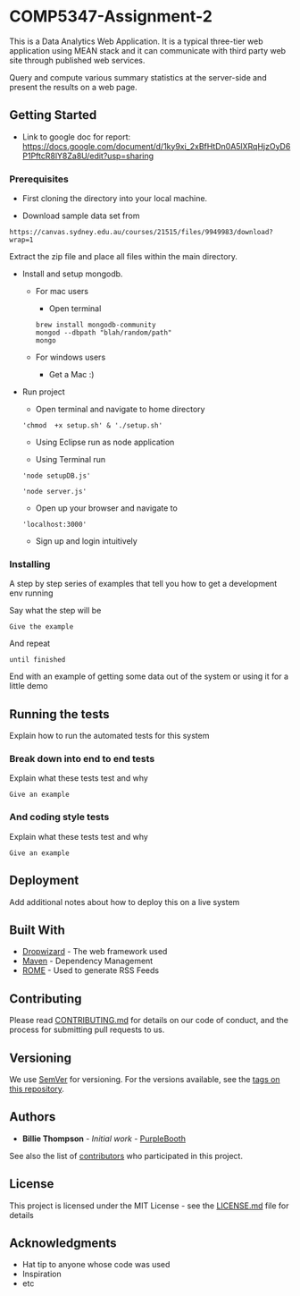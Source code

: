 # COMP5347-Assignment-2

This is a Data Analytics Web Application.  It is a typical three-tier web application using MEAN stack and it can communicate with third party web site through published web services.

Query and compute various summary statistics at the server-side and present the results on a web page.

## Getting Started

- Link to google doc for report: https://docs.google.com/document/d/1ky9xi_2xBfHtDn0A5lXRqHjzOyD6P1PftcR8lY8Za8U/edit?usp=sharing

### Prerequisites

- First cloning the directory into your local machine.

- Download sample data set from 
```
https://canvas.sydney.edu.au/courses/21515/files/9949983/download?wrap=1
```
Extract the zip file and place all files within the main directory.

- Install and  setup mongodb.

  - For mac users

    - Open terminal
    ```
    brew install mongodb-community
    mongod --dbpath "blah/random/path"
    mongo
    ```
  - For windows users

    - Get a Mac :)

- Run project

  - Open terminal and navigate to home directory   
  ```
  'chmod  +x setup.sh' & './setup.sh'
  ```
  
  - Using Eclipse run as node application

  - Using Terminal run 
  
  ```
  'node setupDB.js'
  ```
  
  ```
  'node server.js'
  ```
  
  - Open up your browser and  navigate to  
  ```
  'localhost:3000'
  ```
  
  - Sign up and login intuitively

### Installing

A step by step series of examples that tell you how to get a development env running

Say what the step will be

```
Give the example
```

And repeat

```
until finished
```

End with an example of getting some data out of the system or using it for a little demo

## Running the tests

Explain how to run the automated tests for this system

### Break down into end to end tests

Explain what these tests test and why

```
Give an example
```

### And coding style tests

Explain what these tests test and why

```
Give an example
```

## Deployment

Add additional notes about how to deploy this on a live system

## Built With

* [Dropwizard](http://www.dropwizard.io/1.0.2/docs/) - The web framework used
* [Maven](https://maven.apache.org/) - Dependency Management
* [ROME](https://rometools.github.io/rome/) - Used to generate RSS Feeds

## Contributing

Please read [CONTRIBUTING.md](https://gist.github.com/PurpleBooth/b24679402957c63ec426) for details on our code of conduct, and the process for submitting pull requests to us.

## Versioning

We use [SemVer](http://semver.org/) for versioning. For the versions available, see the [tags on this repository](https://github.com/your/project/tags). 

## Authors

* **Billie Thompson** - *Initial work* - [PurpleBooth](https://github.com/PurpleBooth)

See also the list of [contributors](https://github.sydney.edu.au/COMP5347-2020/COMP5347-Assignment-2/graphs/contributors) who participated in this project.

## License

This project is licensed under the MIT License - see the [LICENSE.md](LICENSE.md) file for details

## Acknowledgments

* Hat tip to anyone whose code was used
* Inspiration
* etc

